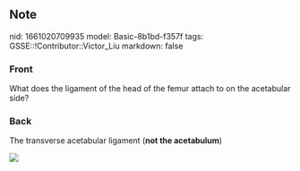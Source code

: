 ## Note
nid: 1661020709935
model: Basic-8b1bd-f357f
tags: GSSE::!Contributor::Victor_Liu
markdown: false

### Front
What does the ligament of the head of the femur attach to on the acetabular side?

### Back
The transverse acetabular ligament (<b>not the acetabulum</b>)
<div><img src="5cde6158_14d9e05fff9__8000_00001679.PNG"></div>
